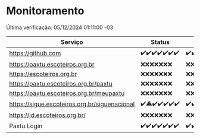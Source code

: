 # Monitoramento

Última verificação: 05/12/2024 01:11:00 -03

|Serviço|Status|Últimas 24h|
|---|---|---|
|https://github.com|<span title="2024-11-28: OK=23">✔️</span><span title="2024-11-29: OK=23">✔️</span><span title="2024-11-30: OK=23">✔️</span><span title="2024-12-01: OK=23">✔️</span><span title="2024-12-02: OK=23">✔️</span><span title="2024-12-03: OK=23">✔️</span><span title="2024-12-04: OK=3">✔️</span>|<span title="04/12/2024 01:11:00 -03 : 200">✔️</span><span title="04/12/2024 02:09:00 -03 : 200">✔️</span><span title="04/12/2024 03:13:00 -03 : 200">✔️</span><span title="04/12/2024 04:09:00 -03 : 200">✔️</span><span title="04/12/2024 05:12:00 -03 : 200">✔️</span><span title="04/12/2024 06:09:00 -03 : 200">✔️</span><span title="04/12/2024 07:10:00 -03 : 200">✔️</span><span title="04/12/2024 08:08:00 -03 : 200">✔️</span><span title="04/12/2024 09:16:00 -03 : 200">✔️</span><span title="04/12/2024 10:20:00 -03 : 200">✔️</span><span title="04/12/2024 11:09:00 -03 : 200">✔️</span><span title="04/12/2024 12:09:00 -03 : 200">✔️</span><span title="04/12/2024 13:11:00 -03 : 200">✔️</span><span title="04/12/2024 14:08:00 -03 : 200">✔️</span><span title="04/12/2024 15:12:00 -03 : 200">✔️</span><span title="04/12/2024 16:09:00 -03 : 200">✔️</span><span title="04/12/2024 17:10:00 -03 : 200">✔️</span><span title="04/12/2024 18:08:00 -03 : 200">✔️</span><span title="04/12/2024 19:08:00 -03 : 200">✔️</span><span title="04/12/2024 20:08:00 -03 : 200">✔️</span><span title="04/12/2024 21:44:00 -03 : 200">✔️</span><span title="04/12/2024 23:22:00 -03 : 200">✔️</span><span title="05/12/2024 00:28:00 -03 : 200">✔️</span><span title="05/12/2024 01:11:00 -03 : 200">✔️</span>|
|https://paxtu.escoteiros.org.br|<span title="2024-11-28: Falhas=23">❌</span><span title="2024-11-29: Falhas=23">❌</span><span title="2024-11-30: Falhas=23">❌</span><span title="2024-12-01: Falhas=23">❌</span><span title="2024-12-02: Falhas=23">❌</span><span title="2024-12-03: Falhas=23">❌</span><span title="2024-12-04: Falhas=3">❌</span>|<span title="04/12/2024 01:11:00 -03 : 403">❌</span><span title="04/12/2024 02:09:00 -03 : 403">❌</span><span title="04/12/2024 03:13:00 -03 : 403">❌</span><span title="04/12/2024 04:09:00 -03 : 403">❌</span><span title="04/12/2024 05:12:00 -03 : 403">❌</span><span title="04/12/2024 06:09:00 -03 : 403">❌</span><span title="04/12/2024 07:10:00 -03 : 403">❌</span><span title="04/12/2024 08:08:00 -03 : 403">❌</span><span title="04/12/2024 09:16:00 -03 : 403">❌</span><span title="04/12/2024 10:20:00 -03 : 403">❌</span><span title="04/12/2024 11:09:00 -03 : 403">❌</span><span title="04/12/2024 12:09:00 -03 : 403">❌</span><span title="04/12/2024 13:11:00 -03 : 403">❌</span><span title="04/12/2024 14:08:00 -03 : 403">❌</span><span title="04/12/2024 15:12:00 -03 : 403">❌</span><span title="04/12/2024 16:09:00 -03 : 403">❌</span><span title="04/12/2024 17:10:00 -03 : 403">❌</span><span title="04/12/2024 18:08:00 -03 : 403">❌</span><span title="04/12/2024 19:08:00 -03 : 403">❌</span><span title="04/12/2024 20:08:00 -03 : 403">❌</span><span title="04/12/2024 21:44:00 -03 : 403">❌</span><span title="04/12/2024 23:22:00 -03 : 403">❌</span><span title="05/12/2024 00:28:00 -03 : 403">❌</span><span title="05/12/2024 01:11:00 -03 : 403">❌</span>|
|https://escoteiros.org.br|<span title="2024-11-28: Falhas=23">❌</span><span title="2024-11-29: Falhas=23">❌</span><span title="2024-11-30: Falhas=23">❌</span><span title="2024-12-01: Falhas=23">❌</span><span title="2024-12-02: Falhas=23">❌</span><span title="2024-12-03: Falhas=23">❌</span><span title="2024-12-04: Falhas=3">❌</span>|<span title="04/12/2024 01:11:00 -03 : 403">❌</span><span title="04/12/2024 02:09:00 -03 : 403">❌</span><span title="04/12/2024 03:13:00 -03 : 403">❌</span><span title="04/12/2024 04:09:00 -03 : 403">❌</span><span title="04/12/2024 05:12:00 -03 : 403">❌</span><span title="04/12/2024 06:09:00 -03 : 403">❌</span><span title="04/12/2024 07:10:00 -03 : 403">❌</span><span title="04/12/2024 08:08:00 -03 : 403">❌</span><span title="04/12/2024 09:16:00 -03 : 403">❌</span><span title="04/12/2024 10:20:00 -03 : 403">❌</span><span title="04/12/2024 11:09:00 -03 : 403">❌</span><span title="04/12/2024 12:09:00 -03 : 403">❌</span><span title="04/12/2024 13:11:00 -03 : 403">❌</span><span title="04/12/2024 14:08:00 -03 : 403">❌</span><span title="04/12/2024 15:12:00 -03 : 403">❌</span><span title="04/12/2024 16:09:00 -03 : 403">❌</span><span title="04/12/2024 17:10:00 -03 : 403">❌</span><span title="04/12/2024 18:08:00 -03 : 403">❌</span><span title="04/12/2024 19:08:00 -03 : 403">❌</span><span title="04/12/2024 20:08:00 -03 : 403">❌</span><span title="04/12/2024 21:44:00 -03 : 403">❌</span><span title="04/12/2024 23:22:00 -03 : 403">❌</span><span title="05/12/2024 00:28:00 -03 : 403">❌</span><span title="05/12/2024 01:11:00 -03 : 403">❌</span>|
|https://paxtu.escoteiros.org.br/paxtu|<span title="2024-11-28: Falhas=23">❌</span><span title="2024-11-29: Falhas=23">❌</span><span title="2024-11-30: Falhas=23">❌</span><span title="2024-12-01: Falhas=23">❌</span><span title="2024-12-02: Falhas=23">❌</span><span title="2024-12-03: Falhas=23">❌</span><span title="2024-12-04: Falhas=3">❌</span>|<span title="04/12/2024 01:11:00 -03 : 403">❌</span><span title="04/12/2024 02:09:00 -03 : 403">❌</span><span title="04/12/2024 03:13:00 -03 : 403">❌</span><span title="04/12/2024 04:09:00 -03 : 403">❌</span><span title="04/12/2024 05:12:00 -03 : 403">❌</span><span title="04/12/2024 06:09:00 -03 : 403">❌</span><span title="04/12/2024 07:10:00 -03 : 403">❌</span><span title="04/12/2024 08:08:00 -03 : 403">❌</span><span title="04/12/2024 09:16:00 -03 : 403">❌</span><span title="04/12/2024 10:20:00 -03 : 403">❌</span><span title="04/12/2024 11:09:00 -03 : 403">❌</span><span title="04/12/2024 12:09:00 -03 : 403">❌</span><span title="04/12/2024 13:11:00 -03 : 403">❌</span><span title="04/12/2024 14:08:00 -03 : 403">❌</span><span title="04/12/2024 15:12:00 -03 : 403">❌</span><span title="04/12/2024 16:09:00 -03 : 403">❌</span><span title="04/12/2024 17:10:00 -03 : 403">❌</span><span title="04/12/2024 18:08:00 -03 : 403">❌</span><span title="04/12/2024 19:08:00 -03 : 403">❌</span><span title="04/12/2024 20:08:00 -03 : 403">❌</span><span title="04/12/2024 21:44:00 -03 : 403">❌</span><span title="04/12/2024 23:22:00 -03 : 403">❌</span><span title="05/12/2024 00:28:00 -03 : 403">❌</span><span title="05/12/2024 01:11:00 -03 : 403">❌</span>|
|https://paxtu.escoteiros.org.br/meupaxtu|<span title="2024-11-28: Falhas=23">❌</span><span title="2024-11-29: Falhas=23">❌</span><span title="2024-11-30: Falhas=23">❌</span><span title="2024-12-01: Falhas=23">❌</span><span title="2024-12-02: Falhas=23">❌</span><span title="2024-12-03: Falhas=23">❌</span><span title="2024-12-04: Falhas=3">❌</span>|<span title="04/12/2024 01:11:00 -03 : 403">❌</span><span title="04/12/2024 02:09:00 -03 : 403">❌</span><span title="04/12/2024 03:13:00 -03 : 403">❌</span><span title="04/12/2024 04:09:00 -03 : 403">❌</span><span title="04/12/2024 05:12:00 -03 : 403">❌</span><span title="04/12/2024 06:09:00 -03 : 403">❌</span><span title="04/12/2024 07:10:00 -03 : 403">❌</span><span title="04/12/2024 08:08:00 -03 : 403">❌</span><span title="04/12/2024 09:16:00 -03 : 403">❌</span><span title="04/12/2024 10:20:00 -03 : 403">❌</span><span title="04/12/2024 11:09:00 -03 : 403">❌</span><span title="04/12/2024 12:09:00 -03 : 403">❌</span><span title="04/12/2024 13:11:00 -03 : 403">❌</span><span title="04/12/2024 14:08:00 -03 : 403">❌</span><span title="04/12/2024 15:12:00 -03 : 403">❌</span><span title="04/12/2024 16:09:00 -03 : 403">❌</span><span title="04/12/2024 17:10:00 -03 : 403">❌</span><span title="04/12/2024 18:08:00 -03 : 403">❌</span><span title="04/12/2024 19:08:00 -03 : 403">❌</span><span title="04/12/2024 20:08:00 -03 : 403">❌</span><span title="04/12/2024 21:44:00 -03 : 403">❌</span><span title="04/12/2024 23:22:00 -03 : 403">❌</span><span title="05/12/2024 00:28:00 -03 : 403">❌</span><span title="05/12/2024 01:11:00 -03 : 403">❌</span>|
|https://sigue.escoteiros.org.br/siguenacional|<span title="2024-11-28: OK=23">✔️</span><span title="2024-11-29: OK=22, Falhas=1">⚠️</span><span title="2024-11-30: OK=23">✔️</span><span title="2024-12-01: OK=23">✔️</span><span title="2024-12-02: OK=23">✔️</span><span title="2024-12-03: OK=23">✔️</span><span title="2024-12-04: OK=3">✔️</span>|<span title="04/12/2024 01:11:00 -03 : 200">✔️</span><span title="04/12/2024 02:09:00 -03 : 200">✔️</span><span title="04/12/2024 03:13:00 -03 : 200">✔️</span><span title="04/12/2024 04:09:00 -03 : 200">✔️</span><span title="04/12/2024 05:12:00 -03 : 200">✔️</span><span title="04/12/2024 06:09:00 -03 : 200">✔️</span><span title="04/12/2024 07:10:00 -03 : 200">✔️</span><span title="04/12/2024 08:08:00 -03 : 200">✔️</span><span title="04/12/2024 09:16:00 -03 : 200">✔️</span><span title="04/12/2024 10:20:00 -03 : 200">✔️</span><span title="04/12/2024 11:09:00 -03 : 200">✔️</span><span title="04/12/2024 12:09:00 -03 : 200">✔️</span><span title="04/12/2024 13:11:00 -03 : 200">✔️</span><span title="04/12/2024 14:08:00 -03 : 200">✔️</span><span title="04/12/2024 15:12:00 -03 : 200">✔️</span><span title="04/12/2024 16:09:00 -03 : 200">✔️</span><span title="04/12/2024 17:10:00 -03 : 200">✔️</span><span title="04/12/2024 18:08:00 -03 : 200">✔️</span><span title="04/12/2024 19:08:00 -03 : 200">✔️</span><span title="04/12/2024 20:08:00 -03 : 200">✔️</span><span title="04/12/2024 21:44:00 -03 : 200">✔️</span><span title="04/12/2024 23:22:00 -03 : 200">✔️</span><span title="05/12/2024 00:28:00 -03 : 200">✔️</span><span title="05/12/2024 01:11:00 -03 : 200">✔️</span>|
|https://id.escoteiros.org.br/|<span title="2024-11-28: Falhas=23">❌</span><span title="2024-11-29: Falhas=23">❌</span><span title="2024-11-30: Falhas=23">❌</span><span title="2024-12-01: Falhas=23">❌</span><span title="2024-12-02: Falhas=23">❌</span><span title="2024-12-03: Falhas=23">❌</span><span title="2024-12-04: Falhas=3">❌</span>|<span title="04/12/2024 01:11:00 -03 : 403">❌</span><span title="04/12/2024 02:09:00 -03 : 403">❌</span><span title="04/12/2024 03:13:00 -03 : 403">❌</span><span title="04/12/2024 04:09:00 -03 : 403">❌</span><span title="04/12/2024 05:12:00 -03 : 403">❌</span><span title="04/12/2024 06:09:00 -03 : 403">❌</span><span title="04/12/2024 07:10:00 -03 : 403">❌</span><span title="04/12/2024 08:08:00 -03 : 403">❌</span><span title="04/12/2024 09:16:00 -03 : 403">❌</span><span title="04/12/2024 10:20:00 -03 : 403">❌</span><span title="04/12/2024 11:09:00 -03 : 403">❌</span><span title="04/12/2024 12:09:00 -03 : 403">❌</span><span title="04/12/2024 13:11:00 -03 : 403">❌</span><span title="04/12/2024 14:08:00 -03 : 403">❌</span><span title="04/12/2024 15:12:00 -03 : 403">❌</span><span title="04/12/2024 16:09:00 -03 : 403">❌</span><span title="04/12/2024 17:10:00 -03 : 403">❌</span><span title="04/12/2024 18:08:00 -03 : 403">❌</span><span title="04/12/2024 19:08:00 -03 : 403">❌</span><span title="04/12/2024 20:08:00 -03 : 403">❌</span><span title="04/12/2024 21:44:00 -03 : 403">❌</span><span title="04/12/2024 23:22:00 -03 : 403">❌</span><span title="05/12/2024 00:28:00 -03 : 403">❌</span><span title="05/12/2024 01:11:00 -03 : 403">❌</span>|
|Paxtu Login|<span title="2024-11-28: OK=23">✔️</span><span title="2024-11-29: OK=23">✔️</span><span title="2024-11-30: OK=23">✔️</span><span title="2024-12-01: OK=23">✔️</span><span title="2024-12-02: OK=23">✔️</span><span title="2024-12-03: OK=23">✔️</span><span title="2024-12-04: OK=3">✔️</span>|<span title="04/12/2024 01:11:00 -03 : 200">✔️</span><span title="04/12/2024 02:09:00 -03 : 200">✔️</span><span title="04/12/2024 03:13:00 -03 : 200">✔️</span><span title="04/12/2024 04:09:00 -03 : 200">✔️</span><span title="04/12/2024 05:12:00 -03 : 200">✔️</span><span title="04/12/2024 06:09:00 -03 : 200">✔️</span><span title="04/12/2024 07:10:00 -03 : 200">✔️</span><span title="04/12/2024 08:08:00 -03 : 200">✔️</span><span title="04/12/2024 09:16:00 -03 : 200">✔️</span><span title="04/12/2024 10:20:00 -03 : 200">✔️</span><span title="04/12/2024 11:09:00 -03 : 200">✔️</span><span title="04/12/2024 12:09:00 -03 : 200">✔️</span><span title="04/12/2024 13:11:00 -03 : 200">✔️</span><span title="04/12/2024 14:08:00 -03 : 200">✔️</span><span title="04/12/2024 15:12:00 -03 : 200">✔️</span><span title="04/12/2024 16:09:00 -03 : 200">✔️</span><span title="04/12/2024 17:10:00 -03 : 200">✔️</span><span title="04/12/2024 18:08:00 -03 : 200">✔️</span><span title="04/12/2024 19:08:00 -03 : 200">✔️</span><span title="04/12/2024 20:08:00 -03 : 200">✔️</span><span title="04/12/2024 21:44:00 -03 : 200">✔️</span><span title="04/12/2024 23:22:00 -03 : 200">✔️</span><span title="05/12/2024 00:28:00 -03 : 200">✔️</span><span title="05/12/2024 01:11:00 -03 : 200">✔️</span>|
